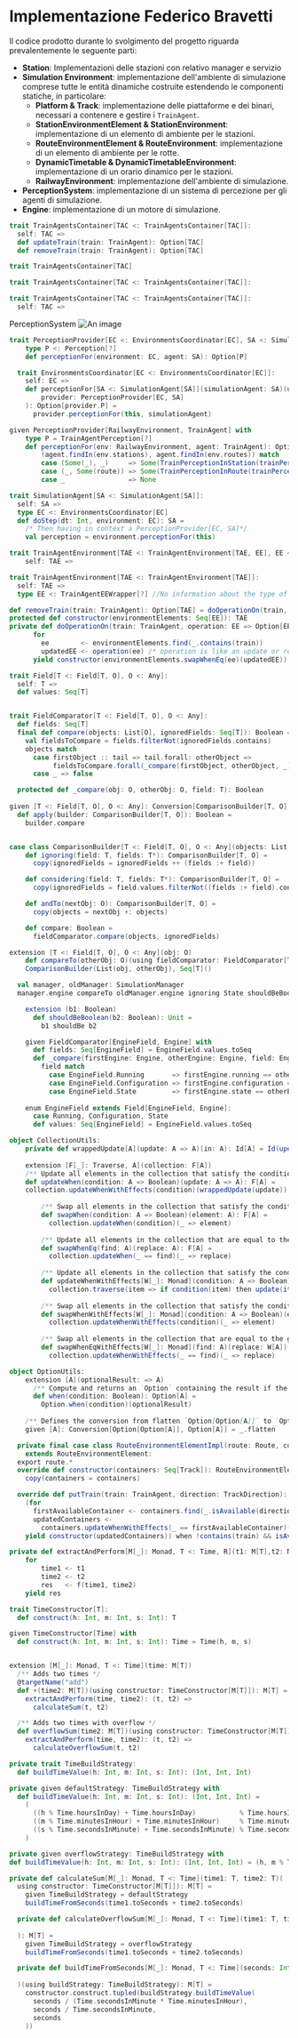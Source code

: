 # Implementazione Federico Bravetti
Il codice prodotto durante lo svolgimento del progetto riguarda prevalentemente le seguente parti:
- **Station**: Implementazioni delle stazioni con relativo manager e servizio
- **Simulation Environment**: implementazione dell'ambiente di simulazione comprese tutte le entità dinamiche costruite estendendo le componenti statiche, in particolare:
  - **Platform & Track**: implementazione delle piattaforme e dei binari, necessari a contenere e gestire i `TrainAgent`.
  - **StationEnvironmentElement & StationEnvironment**: implementazione di un elemento di ambiente per le stazioni.
  - **RouteEnvironmentElement & RouteEnvironment**: implementazione di un elemento di ambiente per le rotte.
  - **DynamicTimetable & DynamicTimetableEnvironment**: implementazione di un orario dinamico per le stazioni.
  - **RailwayEnvironment**: implementazione dell'ambiente di simulazione.
- **PerceptionSystem**: implementazione di un sistema di percezione per gli agenti di simulazione.
- **Engine**: implementazione di un motore di simulazione.

```scala 3
trait TrainAgentsContainer[TAC <: TrainAgentsContainer[TAC]]:
  self: TAC =>
  def updateTrain(train: TrainAgent): Option[TAC]
  def removeTrain(train: TrainAgent): Option[TAC]
```  

```scala 3
trait TrainAgentsContainer[TAC]
```  
```scala 3
trait TrainAgentsContainer[TAC <: TrainAgentsContainer[TAC]]:
```
```scala 3
trait TrainAgentsContainer[TAC <: TrainAgentsContainer[TAC]]:
  self: TAC =>
```  
PerceptionSystem
![An image](/resources/implementation/bravetti/PerceptionProvider.svg)
```scala 3
trait PerceptionProvider[EC <: EnvironmentsCoordinator[EC], SA <: SimulationAgent[SA]]:
    type P <: Perception[?]
    def perceptionFor(environment: EC, agent: SA): Option[P]
```

```scala 3 
  trait EnvironmentsCoordinator[EC <: EnvironmentsCoordinator[EC]]:
    self: EC =>
    def perceptionFor[SA <: SimulationAgent[SA]](simulationAgent: SA)(using
        provider: PerceptionProvider[EC, SA]
    ): Option[provider.P] =
      provider.perceptionFor(this, simulationAgent)
```
```scala 3 
given PerceptionProvider[RailwayEnvironment, TrainAgent] with
    type P = TrainAgentPerception[?]
    def perceptionFor(env: RailwayEnvironment, agent: TrainAgent): Option[P] =
        (agent.findIn(env.stations), agent.findIn(env.routes)) match
        case (Some(_), _)     => Some(TrainPerceptionInStation(trainPerceptionInStation(agent, env)))
        case (_, Some(route)) => Some(TrainPerceptionInRoute(trainPerceptionInRoute(agent, route, env)))
        case _                => None
```
```scala 3
trait SimulationAgent[SA <: SimulationAgent[SA]]:
  self: SA =>
  type EC <: EnvironmentsCoordinator[EC]
  def doStep(dt: Int, environment: EC): SA =
    /* Then having in context a PerceptionProvider[EC, SA]*/
    val perception = environment.perceptionFor(this)
```

```scala 3
trait TrainAgentEnvironment[TAE <: TrainAgentEnvironment[TAE, EE], EE <: TrainAgentEEWrapper[EE]]:
    self: TAE =>

trait TrainAgentEnvironment[TAE <: TrainAgentEnvironment[TAE]]:
  self: TAE =>
  type EE <: TrainAgentEEWrapper[?] //No information about the type of the EE
```
    
```scala 3
def removeTrain(train: TrainAgent): Option[TAE] = doOperationOn(train, _.removeTrain(train))
protected def constructor(environmentElements: Seq[EE]): TAE
private def doOperationOn(train: TrainAgent, operation: EE => Option[EE]): Option[TAE] =
      for
        ee        <- environmentElements.find(_.contains(train))
        updatedEE <- operation(ee) /* operation is like an update or remove */
      yield constructor(environmentElements.swapWhenEq(ee)(updatedEE))
```

```scala 3
trait Field[T <: Field[T, O], O <: Any]:
  self: T =>
  def values: Seq[T]


trait FieldComparator[T <: Field[T, O], O <: Any]:
  def fields: Seq[T]
  final def compare(objects: List[O], ignoredFields: Seq[T]): Boolean =
    val fieldsToCompare = fields.filterNot(ignoredFields.contains)
    objects match
      case firstObject :: tail => tail.forall: otherObject =>
           fieldsToCompare.forall(_compare(firstObject, otherObject, _))
      case _ => false

  protected def _compare(obj: O, otherObj: O, field: T): Boolean
    
given [T <: Field[T, O], O <: Any]: Conversion[ComparisonBuilder[T, O], Boolean] with
  def apply(builder: ComparisonBuilder[T, O]): Boolean =
    builder.compare


case class ComparisonBuilder[T <: Field[T, O], O <: Any](objects: List[O], ignoredFields: Seq[T])(using fieldComparator: FieldComparator[T, O]):
    def ignoring(field: T, fields: T*): ComparisonBuilder[T, O] =
      copy(ignoredFields = ignoredFields ++ (fields :+ field))

    def considering(field: T, fields: T*): ComparisonBuilder[T, O] =
      copy(ignoredFields = field.values.filterNot((fields :+ field).contains).toIndexedSeq)

    def andTo(nextObj: O): ComparisonBuilder[T, O] =
      copy(objects = nextObj +: objects)

    def compare: Boolean =
      fieldComparator.compare(objects, ignoredFields)

extension [T <: Field[T, O], O <: Any](obj: O)
    def compareTo(otherObj: O)(using fieldComparator: FieldComparator[T, O]): ComparisonBuilder[T, O] =
    ComparisonBuilder(List(obj, otherObj), Seq[T]()

  val manager, oldManager: SimulationManager
  manager.engine compareTo oldManager.engine ignoring State shouldBeBoolean true

    extension (b1: Boolean)
      def shouldBeBoolean(b2: Boolean): Unit =
        b1 shouldBe b2

    given FieldComparator[EngineField, Engine] with
      def fields: Seq[EngineField] = EngineField.values.toSeq
      def _compare(firstEngine: Engine, otherEngine: Engine, field: EngineField): Boolean =
        field match
          case EngineField.Running       => firstEngine.running == otherEngine.running
          case EngineField.Configuration => firstEngine.configuration == otherEngine.configuration
          case EngineField.State         => firstEngine.state == otherEngine.state
    
    enum EngineField extends Field[EngineField, Engine]:
      case Running, Configuration, State
      def values: Seq[EngineField] = EngineField.values.toSeq      
```

[//]: # ()
[//]: # (//  case class EE&#40;environmentElements: Seq[RouteEnvironmentElement]&#41; extends TrainAgentEnvironment2[EE]:)

[//]: # (//      override type AA = TrainAgentEEWrapper[RouteEnvironmentElement])

[//]: # (//    override protected def constructor&#40;environmentElements: Seq[RouteEnvironmentElement]&#41;: EE =)

[//]: # (//      copy&#40;environmentElements&#41;)

[//]: # (//)

[//]: # (//  trait TrainAgentEnvironment2[TAE <: TrainAgentEnvironment2[TAE]]:)

[//]: # (//    self: TAE =>)

[//]: # (//    type AA <: TrainAgentEEWrapper[AA])

[//]: # (//    def environmentElements: Seq[AA])

[//]: # (//    protected def constructor&#40;environmentElements: Seq[AA]&#41;: TAE)

[//]: # (////    def updateTrain&#40;train: TrainAgent&#41;: Option[TAE] = doOperationOn&#40;train, _.updateTrain&#40;train&#41;&#41;)

[//]: # (//    def removeTrain&#40;train: TrainAgent&#41;: Option[TAE] = doOperationOn&#40;train, _.removeTrain&#40;train&#41;&#41;)

[//]: # (//    private def doOperationOn&#40;)

[//]: # (//                               train: TrainAgent,)

[//]: # (//                               operation: AA => Option[AA])

[//]: # (//                             &#41;: Option[TAE] =)

[//]: # (//      for)

[//]: # (//        ee <- environmentElements.find&#40;_.contains&#40;train&#41;&#41;)

[//]: # (//        updatedEE <- operation&#40;ee&#41;)

[//]: # (//      yield constructor&#40;environmentElements.swapWhenEq&#40;ee&#41;&#40;updatedEE&#41;&#41;)

[//]: # ()
[//]: # ()


```scala 3
object CollectionUtils:
    private def wrappedUpdate[A](update: A => A)(in: A): Id[A] = Id(update(in))
    
    extension [F[_]: Traverse, A](collection: F[A])
    /** Update all elements in the collection that satisfy the condition. */
    def updateWhen(condition: A => Boolean)(update: A => A): F[A] =
    collection.updateWhenWithEffects(condition)(wrappedUpdate(update))
    
        /** Swap all elements in the collection that satisfy the condition. */
        def swapWhen(condition: A => Boolean)(element: A): F[A] =
          collection.updateWhen(condition)(_ => element)
    
        /** Update all elements in the collection that are equal to the given element. */
        def swapWhenEq(find: A)(replace: A): F[A] =
          collection.updateWhen(_ == find)(_ => replace)
    
        /** Update all elements in the collection that satisfy the condition, handling effects. */
        def updateWhenWithEffects[W[_]: Monad](condition: A => Boolean)(update: A => W[A]): W[F[A]] =
          collection.traverse(item => if condition(item) then update(item) else item.pure[W])
    
        /** Swap all elements in the collection that satisfy the condition, handling effects. */
        def swapWhenWithEffects[W[_]: Monad](condition: A => Boolean)(element: W[A]): W[F[A]] =
          collection.updateWhenWithEffects(condition)(_ => element)
    
        /** Swap all elements in the collection that are equal to the given element, handling effects. */
        def swapWhenEqWithEffects[W[_]: Monad](find: A)(replace: W[A]): W[F[A]] =
          collection.updateWhenWithEffects(_ == find)(_ => replace)

object OptionUtils:
    extension [A](optionalResult: => A)
      /** Compute and returns an `Option` containing the result if the condition is `true`, otherwise `None`. */
      def when(condition: Boolean): Option[A] =
        Option.when(condition)(optionalResult)
    
    /** Defines the conversion from flatten `Option[Option[A]]` to `Option[A]`. */
    given [A]: Conversion[Option[Option[A]], Option[A]] = _.flatten

  private final case class RouteEnvironmentElementImpl(route: Route, containers: Seq[Track])
    extends RouteEnvironmentElement:
  export route.*
  override def constructor(containers: Seq[Track]): RouteEnvironmentElement =
    copy(containers = containers)

  override def putTrain(train: TrainAgent, direction: TrackDirection): Option[RouteEnvironmentElement] =
    (for
      firstAvailableContainer <- containers.find(_.isAvailable(direction))
      updatedContainers <-
        containers.updateWhenWithEffects(_ == firstAvailableContainer)(_.putTrain(train, direction))
    yield constructor(updatedContainers)) when !contains(train) && isAvailableFor(train, direction)
```

```scala 3
private def extractAndPerform[M[_]: Monad, T <: Time, R](t1: M[T],t2: M[T])(f: (T, T) => M[R]): M[R] =
    for
        time1 <- t1
        time2 <- t2
        res   <- f(time1, time2)
    yield res

trait TimeConstructor[T]:
  def construct(h: Int, m: Int, s: Int): T

given TimeConstructor[Time] with
  def construct(h: Int, m: Int, s: Int): Time = Time(h, m, s)


extension [M[_]: Monad, T <: Time](time: M[T])
  /** Adds two times */
  @targetName("add")
  def +(time2: M[T])(using constructor: TimeConstructor[M[T]]): M[T] =
    extractAndPerform(time, time2): (t, t2) =>
      calculateSum(t, t2)

  /** Adds two times with overflow */
  def overflowSum(time2: M[T])(using constructor: TimeConstructor[M[T]]): M[T] =
    extractAndPerform(time, time2): (t, t2) =>
      calculateOverflowSum(t, t2)

private trait TimeBuildStrategy:
  def buildTimeValue(h: Int, m: Int, s: Int): (Int, Int, Int)

private given defaultStrategy: TimeBuildStrategy with
  def buildTimeValue(h: Int, m: Int, s: Int): (Int, Int, Int) =
    (
      ((h % Time.hoursInDay) + Time.hoursInDay)           % Time.hoursInDay,
      ((m % Time.minutesInHour) + Time.minutesInHour)     % Time.minutesInHour,
      ((s % Time.secondsInMinute) + Time.secondsInMinute) % Time.secondsInMinute
    )

private given overflowStrategy: TimeBuildStrategy with
def buildTimeValue(h: Int, m: Int, s: Int): (Int, Int, Int) = (h, m % Time.minutesInHour, s % Time.secondsInMinute)

private def calculateSum[M[_]: Monad, T <: Time](time1: T, time2: T)(
  using constructor: TimeConstructor[M[T]]): M[T] =
    given TimeBuildStrategy = defaultStrategy
    buildTimeFromSeconds(time1.toSeconds + time2.toSeconds)

  private def calculateOverflowSum[M[_]: Monad, T <: Time](time1: T, time2: T)(using
                                                                               constructor: TimeConstructor[M[T]]
  ): M[T] =
    given TimeBuildStrategy = overflowStrategy
    buildTimeFromSeconds(time1.toSeconds + time2.toSeconds)

  private def buildTimeFromSeconds[M[_]: Monad, T <: Time](seconds: Int)(using
                                                                         constructor: TimeConstructor[M[T]]
  )(using buildStrategy: TimeBuildStrategy): M[T] =
    constructor.construct.tupled(buildStrategy.buildTimeValue(
      seconds / (Time.secondsInMinute * Time.minutesInHour),
      seconds / Time.secondsInMinute,
      seconds
    ))
```

